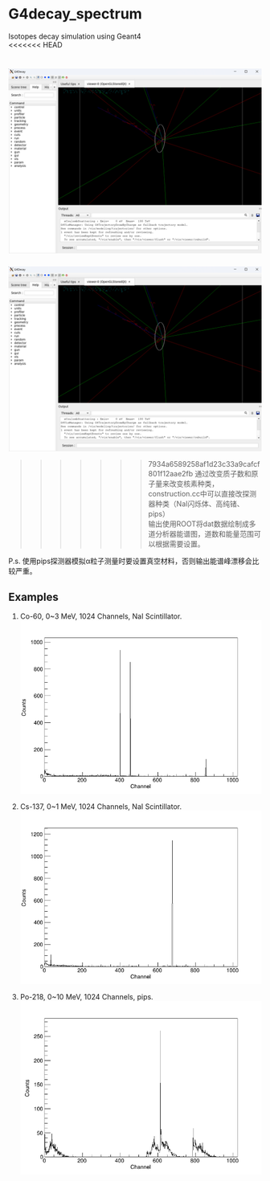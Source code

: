 # G4decay_spectrum

Isotopes decay simulation using Geant4  
<<<<<<< HEAD

![Cow2](https://github.com/lcyf9102s/G4decay_spectrum/raw/main/images/vis.png "Cow1")  
=======
![GUI](https://github.com/lcyf9102s/G4decay_spectrum/raw/main/images/vis.png "GUI")  
>>>>>>> 7934a6589258af1d23c33a9cafcf801f12aae2fb
通过改变质子数和原子量来改变核素种类，construction.cc中可以直接改探测器种类（NaI闪烁体、高纯锗、pips）  
输出使用ROOT将dat数据绘制成多道分析器能谱图，道数和能量范围可以根据需要设置。  

P.s. 使用pips探测器模拟α粒子测量时要设置真空材料，否则输出能谱峰漂移会比较严重。  

## Examples
1. Co-60, 0~3 MeV, 1024 Channels, NaI Scintillator.  
![Co-60](https://github.com/lcyf9102s/G4decay_spectrum/raw/main/images/Co60_0_3_1024.png "Co-60")  

2. Cs-137, 0~1 MeV, 1024 Channels, NaI Scintillator.  
![Cs-137](https://github.com/lcyf9102s/G4decay_spectrum/raw/main/images/Cs137_0_1_1024.png "Cs-137")  

3. Po-218, 0~10 MeV, 1024 Channels, pips.  
![Po-218](https://github.com/lcyf9102s/G4decay_spectrum/raw/main/images/Po218_0_10_1024.png "Po-218")  